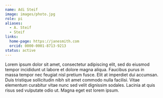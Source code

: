 ```yaml
---
name: Adi Steif
image: images/photo.jpg
role: pi
aliases:
  - A. Steif
  - Steif
links:
  home-page: https://janesmith.com
  orcid: 0000-0001-8713-9213
status: active
---
```


Lorem ipsum dolor sit amet, consectetur adipiscing elit, sed do eiusmod tempor incididunt ut labore et dolore magna aliqua.
Faucibus purus in massa tempor nec feugiat nisl pretium fusce.
Elit at imperdiet dui accumsan.
Duis tristique sollicitudin nibh sit amet commodo nulla facilisi.
Vitae elementum curabitur vitae nunc sed velit dignissim sodales.
Lacinia at quis risus sed vulputate odio ut.
Magna eget est lorem ipsum.
